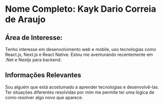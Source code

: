 # Nome Completo: Kayk Dario Correia de Araujo

## Área de Interesse:
Tenho interesse em desenvolvimento web e mobile, uso tecnologias como React.js, Next.js e React Native. Estou me aventurando recentemente em .Net e Nestjs para backend.

## Informações Relevantes
Sou alguém que está acostumado a aprender tecnologias e desenvolvê-las. Ter situações diferentes resolvidas por mim me permite ter uma lógica de como resolver algo novo que aparece.